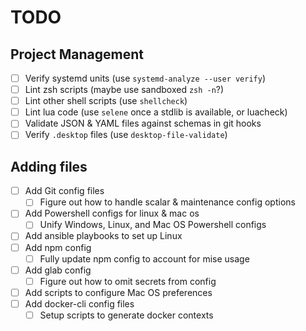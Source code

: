 # TODO

## Project Management

- [ ] Verify systemd units (use `systemd-analyze --user verify`)
- [ ] Lint zsh scripts (maybe use sandboxed `zsh -n`?)
- [ ] Lint other shell scripts (use `shellcheck`)
- [ ] Lint lua code (use `selene` once a stdlib is available, or luacheck)
- [ ] Validate JSON & YAML files against schemas in git hooks
- [ ] Verify `.desktop` files (use `desktop-file-validate`)

## Adding files

- [ ] Add Git config files
  - [ ] Figure out how to handle scalar & maintenance config options
- [ ] Add Powershell configs for linux & mac os
  - [ ] Unify Windows, Linux, and Mac OS Powershell configs
- [ ] Add ansible playbooks to set up Linux
- [ ] Add npm config
  - [ ] Fully update npm config to account for mise usage
- [ ] Add glab config
  - [ ] Figure out how to omit secrets from config
- [ ] Add scripts to configure Mac OS preferences
- [ ] Add docker-cli config files
  - [ ] Setup scripts to generate docker contexts

